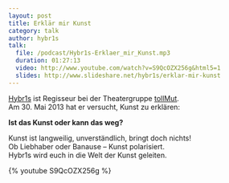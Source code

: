 ```yaml
---
layout: post
title: Erklär mir Kunst
category: talk
author: hybr1s
talk:
  file: /podcast/Hybr1s-Erklaer_mir_Kunst.mp3
  duration: 01:27:13
  video: http://www.youtube.com/watch?v=S9QcOZX256g&html5=1
  slides: http://www.slideshare.net/hybr1s/erklar-mir-kunst
---
```

[Hybr1s](http://hasi.it/wiki/Benutzer:Hybr1s) ist Regisseur bei der Theatergruppe [tollMut](http://www.tollmut-theater.de/).  
Am 30. Mai 2013 hat er versucht, Kunst zu erklären:  

__Ist das Kunst oder kann das weg?__  

Kunst ist langweilig, unverständlich, bringt doch nichts!  
Ob Liebhaber oder Banause – Kunst polarisiert.  
Hybr1s wird euch in die Welt der Kunst geleiten.  

<!-- break -->

{% youtube S9QcOZX256g %}
